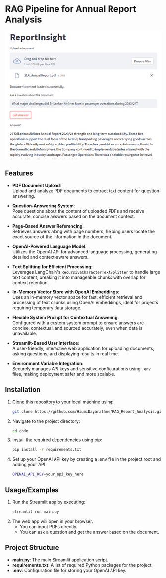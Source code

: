 # RAG Pipeline for Annual Report Analysis

![UI](UI.png)

## Features
- **PDF Document Upload**:  
  Upload and analyze PDF documents to extract text content for question-answering.

- **Question-Answering System**:  
  Pose questions about the content of uploaded PDFs and receive accurate, concise answers based on the document context.

- **Page-Based Answer Referencing**:  
  Retrieves answers along with page numbers, helping users locate the exact source of the information in the document.

- **OpenAI-Powered Language Model**:  
  Utilizes the OpenAI API for advanced language processing, generating detailed and context-aware answers.

- **Text Splitting for Efficient Processing**:  
  Leverages LangChain's `RecursiveCharacterTextSplitter` to handle large text content, breaking it into manageable chunks with overlap for context retention.

- **In-Memory Vector Store with OpenAI Embeddings**:  
  Uses an in-memory vector space for fast, efficient retrieval and processing of text chunks using OpenAI embeddings, ideal for projects requiring temporary data storage.

- **Flexible System Prompt for Contextual Answering**:  
  Configured with a custom system prompt to ensure answers are concise, contextual, and sourced accurately, even when data is unavailable.

- **Streamlit-Based User Interface**:  
  A user-friendly, interactive web application for uploading documents, asking questions, and displaying results in real time.

- **Environment Variable Integration**:  
  Securely manages API keys and sensitive configurations using `.env` files, making deployment safer and more scalable.

## Installation
1. Clone this repository to your local machine using:
   ```bash
   git clone https://github.com/HiumiDayarathne/RAG_Report_Analysis.git

2. Navigate to the project directory:
   ```bash
   cd code
   
3. Install the required dependencies using pip:
   ```bash
   pip install -r requirements.txt

4. Set up your OpenAI API key by creating a .env file in the project root and adding your API
   ```bash
   OPENAI_API_KEY=your_api_key_here

## Usage/Examples

1. Run the Streamlit app by executing:
   ```bash
   streamlit run main.py

2. The web app will open in your browser.
   - You can input PDFs directly.
   - You can ask a question and get the answer based on the document.

## Project Structure
- **main.py**: The main Streamlit application script.
- **requirements.txt**: A list of required Python packages for the project.
- **.env**: Configuration file for storing your OpenAI API key.
